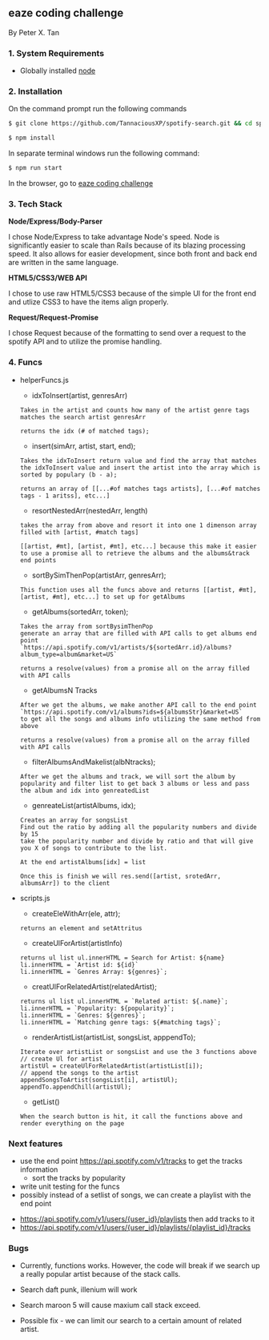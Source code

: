 ## eaze coding challenge

By Peter X. Tan

### 1. System Requirements

* Globally installed [node](https://nodejs.org/en/)


### 2. Installation

On the command prompt run the following commands

```sh
$ git clone https://github.com/TannaciousXP/spotify-search.git && cd spotify-search

$ npm install
```

In separate terminal windows run the following command:

```sh
$ npm run start

```

In the browser, go to [eaze coding challenge](http://localhost:3000)

### 3. Tech Stack

**Node/Express/Body-Parser**

I chose Node/Express to take advantage Node's speed. Node is significantly easier to scale than Rails because of its blazing processing speed. It also allows for easier development, since both front and back end are written in the same language. 

**HTML5/CSS3/WEB API**

I chose to use raw HTML5/CSS3 because of the simple UI for the front end and utlize CSS3 to have the items align properly.

**Request/Request-Promise**

I chose Request because of the formatting to send over a request to the spotify API and to utilize the promise handling.

### 4. Funcs

* helperFuncs.js
  - idxToInsert(artist, genresArr)

  ```
  Takes in the artist and counts how many of the artist genre tags matches the search artist genresArr

  returns the idx (# of matched tags);
  ```

  - insert(simArr, artist, start, end);

  ```
  Takes the idxToInsert return value and find the array that matches the idxToInsert value and insert the artist into the array which is sorted by populary (b - a);

  returns an array of [[...#of matches tags artists], [...#of matches tags - 1 aritss], etc...]
  ```

  - resortNestedArr(nestedArr, length)
  
  ```
  takes the array from above and resort it into one 1 dimenson array filled with [artist, #match tags]
  
  [[artist, #mt], [artist, #mt], etc...] because this make it easier to use a promise all to retrieve the albums and the albums&track end points
  ```

  - sortBySimThenPop(artistArr, genresArr);

  ```
  This function uses all the funcs above and returns [[artist, #mt], [artist, #mt], etc...] to set up for getAlbums
  ```

  - getAlbums(sortedArr, token);

  ```
  Takes the array from sortBysimThenPop
  generate an array that are filled with API calls to get albums end point
  `https://api.spotify.com/v1/artists/${sortedArr.id}/albums?album_type=album&market=US`

  returns a resolve(values) from a promise all on the array filled with API calls
  ```

  - getAlbumsN Tracks

  ```
  After we get the albums, we make another API call to the end point 
  `https://api.spotify.com/v1/albums?ids=${albumsStr}&market=US`
  to get all the songs and albums info utilizing the same method from above

  returns a resolve(values) from a promise all on the array filled with API calls
  ```

  - filterAlbumsAndMakelist(albNtracks);

   ```
   After we get the albums and track, we will sort the album by popularity and filter list to get back 3 albums or less and pass the album and idx into genreatedList
   ```
  
  - genreateList(artistAlbums, idx);

  ```
  Creates an array for songsList
  Find out the ratio by adding all the popularity numbers and divide by 15
  take the popularity number and divide by ratio and that will give you X of songs to contribute to the list.

  At the end artistAlbums[idx] = list

  Once this is finish we will res.send([artist, srotedArr, albumsArr]) to the client
  ```

* scripts.js

  - createEleWithArr(ele, attr);

  ```
  returns an element and setAttritus
  ```

  - createUlForArtist(artistInfo)

  ```
  returns ul list ul.innerHTML = Search for Artist: ${name}
  li.innerHTML = `Artist id: ${id}`
  li.innerHTML = `Genres Array: ${genres}`;
  ```

  - creatUlForRelatedArtist(relatedArtist);

  ```
  returns ul list ul.innerHTML = `Related artist: ${.name}`;
  li.innerHTML = `Popularity: ${popularity}`;
  li.innerHTML = `Genres: ${genres}`;
  li.innerHTML = `Matching genre tags: ${#matching tags}`;
  ```

  - renderArtistList(artistList, songsList, apppendTo);

  ```
  Iterate over artistList or songsList and use the 3 functions above
  // create Ul for artist
  artistUl = createUlForRelatedArtist(artistList[i]);
  // append the songs to the artist
  appendSongsToArtist(songsList[i], artistUl);
  appendTo.appendChill(artistUl);
  ```
  - getList()

  ```
  When the search button is hit, it call the functions above and render everything on the page
  ```


### Next features
  * use the end point https://api.spotify.com/v1/tracks to get the tracks information
    - sort the tracks by popularity
  * write unit testing for the funcs
  * possibly instead of a setlist of songs, we can create a playlist with the end point
   - https://api.spotify.com/v1/users/{user_id}/playlists then add tracks to it
   - https://api.spotify.com/v1/users/{user_id}/playlists/{playlist_id}/tracks


### Bugs
  - Currently, functions works. However, the code will break if we search up a really popular artist because of the stack calls.

  - Search daft punk, illenium will work
  - Search maroon 5 will cause maxium call stack exceed.
  - Possible fix - we can limit our search to a certain amount of related artist.

